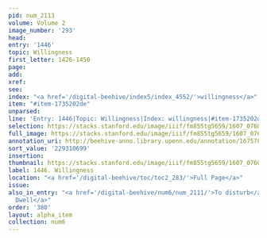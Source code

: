 ```yaml
---
pid: num_2113
volume: Volume 2
image_number: '293'
head:
entry: '1446'
topic: Willingness
first_letter: 1426-1450
page:
add:
xref:
see:
index: "<a href='/digital-beehive/index5/index_4552/'>willingness</a>"
item: "#item-1735202de"
unparsed:
line: 'Entry: 1446|Topic: Willingness|Index: willingness|#item-1735202de'
selection: https://stacks.stanford.edu/image/iiif/fm855tg5659/1607_0760/373,699,2903,450/full/0/default.jpg
full_image: https://stacks.stanford.edu/image/iiif/fm855tg5659/1607_0760/full/full/0/default.jpg
annotation_uri: http://beehive-anno.library.upenn.edu/annotation/1675785279296
sort_value: '229310699'
insertion:
thumbnail: https://stacks.stanford.edu/image/iiif/fm855tg5659/1607_0760/373,699,600,180/250,/0/default.jpg
label: 1446. Willingness
location: "<a href='/digital-beehive/toc/toc2_283/'>Full Page</a>"
issue:
also_in_entry: "<a href='/digital-beehive/num6/num_2111/'>To disturb</a>|<a href='/digital-beehive/num6/num_2112/'>To
  Dwell</a>"
order: '380'
layout: alpha_item
collection: num6
---
```

